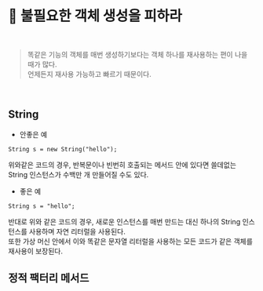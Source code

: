 # 🔑 불필요한 객체 생성을 피하라

<br>

> 똑같은 기능의 객체를 매번 생성하기보다는 객체 하나를 재사용하는 편이 나을 때가 많다. <br>
> 언제든지 재사용 가능하고 빠르기 때문이다.

<br>

## String

* 안좋은 예
```
String s = new String("hello");
```

위와같은 코드의 경우, 반복문이나 빈번히 호출되는 메서드 안에 있다면 쓸데없는 String 인스턴스가 수백만 개 만들어질 수도 있다.<br>

* 좋은 예
```
String s = "hello";
```

반대로 위와 같은 코드의 경우, 새로운 인스턴스를 매번 만드는 대신 하나의 String 인스턴스를 사용하며 자연 리터럴을 사용된다.<br>
또한 가상 머신 안에서 이와 똑같은 문자열 리터럴을 사용하는 모든 코드가 같은 객체를 재사용이 보장된다.

## 정적 팩터리 메서드